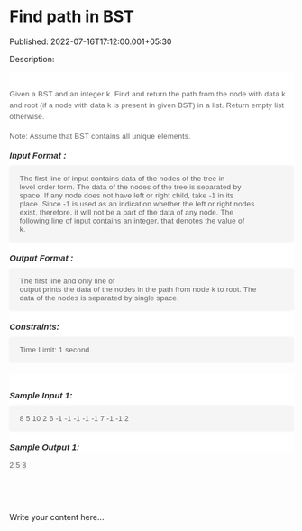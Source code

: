 # Find path in BST

Published: 2022-07-16T17:12:00.001+05:30

Description: 
      <div _ngcontent-orn-c711="" class="description ng-star-inserted"
      imageoverlay="" style="background-color: white; font-family: Muli, sans-serif; margin: 0px;
      padding: 30px 0px 0px;"><h4
      id="given-a-bst-and-an-integer-k-find-and-return-the-path-from-the-node-with-data-k-and-root-if-a-node-with-data-k-is-present-in-given-bst-in-a-list-return-empty-list-otherwise"
      style="color: #626262; font-size: 13px; font-weight: 400; letter-spacing: 0.3px; line-height:
      20px; margin: 0px; padding: 0px 0px 15px;">Given a BST and an integer k. Find and return
      the path from the node with data k and root (if a node with data k is present in given BST) in
      a list. Return empty list otherwise.</h4><h4
      id="note-assume-that-bst-contains-all-unique-elements" style="color: #626262; font-size: 13px;
      font-weight: 400; letter-spacing: 0.3px; line-height: 20px; margin: 0px; padding: 0px 0px
      15px;">Note: Assume that BST contains all unique elements.</h4><h5
      id="input-format" style="color: #2d2d2d; font-size: 15px; margin: 0px; padding: 0px;">Input
      Format :</h5><pre style="background-color: whitesmoke; border-radius: 4px;
      box-shadow: rgba(0, 0, 0, 0.06) 0px 0px 4px 0px; font-family: Muli, sans-serif; font-weight:
      600; margin-bottom: 20px; margin-top: 10px; max-width: 866px; overflow-x: hidden; padding:
      15px 18px; white-space: pre-wrap;"><code style="color: #626262; font-family: Muli,
      sans-serif; font-size: 13px; font-weight: 400; letter-spacing: 0.23px; margin: 0px; padding:
      0px;">The first line of input contains data of the nodes of the tree in level order form.
      The data of the nodes of the tree is separated by space. If any node does not have left or
      right child, take -1 in its place. Since -1 is used as an indication whether the left or right
      nodes exist, therefore, it will not be a part of the data of any node.
      The following line of input contains an integer, that denotes the value of k.
      </code></pre><h5 id="output-format" style="color: #2d2d2d; font-size: 15px;
      margin: 0px; padding: 0px;">Output Format :</h5><pre style="background-color:
      whitesmoke; border-radius: 4px; box-shadow: rgba(0, 0, 0, 0.06) 0px 0px 4px 0px; font-family:
      Muli, sans-serif; font-weight: 600; margin-bottom: 20px; margin-top: 10px; max-width: 866px;
      overflow-x: hidden; padding: 15px 18px; white-space: pre-wrap;"><code style="color:
      #626262; font-family: Muli, sans-serif; font-size: 13px; font-weight: 400; letter-spacing:
      0.23px; margin: 0px; padding: 0px;">The first line and only line of output prints the data
      of the nodes in the path from node k to root. The data of the nodes is separated by single
      space.
      </code></pre><h5 id="constraints" style="color: #2d2d2d; font-size: 15px;
      margin: 0px; padding: 0px;">Constraints:</h5><pre style="background-color:
      whitesmoke; border-radius: 4px; box-shadow: rgba(0, 0, 0, 0.06) 0px 0px 4px 0px; font-family:
      Muli, sans-serif; font-weight: 600; margin-bottom: 20px; margin-top: 10px; max-width: 866px;
      overflow-x: hidden; padding: 15px 18px; white-space: pre-wrap;"><code style="color:
      #626262; font-family: Muli, sans-serif; font-size: 13px; font-weight: 400; letter-spacing:
      0.23px; margin: 0px; padding: 0px;">Time Limit: 1 second
      </code></pre></div><div _ngcontent-orn-c711="" class="description
      ng-star-inserted" style="background-color: white; font-family: Muli, sans-serif; margin: 0px;
      padding: 30px 0px 0px;"><h5 style="color: #2d2d2d; font-size: 15px; margin: 0px;
      padding: 0px;">Sample Input 1:</h5><pre style="background-color: whitesmoke;
      border-radius: 4px; box-shadow: rgba(0, 0, 0, 0.06) 0px 0px 4px 0px; font-family: Muli,
      sans-serif; font-weight: 600; margin-bottom: 20px; margin-top: 10px; max-width: 866px;
      overflow-x: hidden; padding: 15px 18px; white-space: pre-wrap;"><code style="color:
      #626262; font-family: Muli, sans-serif; font-size: 13px; font-weight: 400; letter-spacing:
      0.23px; margin: 0px; padding: 0px;">8 5 10 2 6 -1 -1 -1 -1 -1 7 -1 -1
      2
      </code></pre><h5 style="color: #2d2d2d; font-size: 15px; margin: 0px; padding:
      0px;">Sample Output 1:</h5></div><p><span style="background-color:
      whitesmoke; color: #626262; font-family: Muli, sans-serif; font-size: 13px; letter-spacing:
      0.23px; white-space: pre-wrap;">2 5 8</span>&nbsp;</p><p><br
      /></p><p><br /><script
      src="https://gist.github.com/Svastikkka/6b4742cd4a965fa95e13af9a637cfbd3.js"></script></p>

Write your content here...